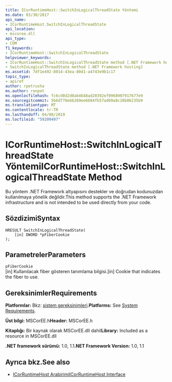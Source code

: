 ```yaml
---
title: ICorRuntimeHost::SwitchInLogicalThreadState Yöntemi
ms.date: 03/30/2017
api_name:
- ICorRuntimeHost.SwitchInLogicalThreadState
api_location:
- mscoree.dll
api_type:
- COM
f1_keywords:
- ICorRuntimeHost::SwitchInLogicalThreadState
helpviewer_keywords:
- ICorRuntimeHost::SwitchInLogicalThreadState method [.NET Framework hosting]
- SwitchInLogicalThreadState method [.NET Framework hosting]
ms.assetid: 7df1e492-8014-43ea-80d1-a4743e9b1c17
topic_type:
- apiref
author: rpetrusha
ms.author: ronpet
ms.openlocfilehash: fc6cd8d2d0ab4648ad20392ef0968907917677e9
ms.sourcegitcommit: 5b6d778ebb269ee6684fb57ad69a8c28b06235b9
ms.translationtype: MT
ms.contentlocale: tr-TR
ms.lasthandoff: 04/08/2019
ms.locfileid: "59209497"
---
```

# <a name="icorruntimehostswitchinlogicalthreadstate-method"></a><span data-ttu-id="c7a3e-102">ICorRuntimeHost::SwitchInLogicalThreadState Yöntemi</span><span class="sxs-lookup"><span data-stu-id="c7a3e-102">ICorRuntimeHost::SwitchInLogicalThreadState Method</span></span>
<span data-ttu-id="c7a3e-103">Bu yöntem .NET Framework altyapısını destekler ve doğrudan kodunuzdan kullanılmaya yönelik değildir.</span><span class="sxs-lookup"><span data-stu-id="c7a3e-103">This method supports the .NET Framework infrastructure and is not intended to be used directly from your code.</span></span>  
  
## <a name="syntax"></a><span data-ttu-id="c7a3e-104">Sözdizimi</span><span class="sxs-lookup"><span data-stu-id="c7a3e-104">Syntax</span></span>  
  
```  
HRESULT SwitchInLogicalThreadState(  
    [in] DWORD *pFiberCookie  
);  
```  
  
## <a name="parameters"></a><span data-ttu-id="c7a3e-105">Parametreler</span><span class="sxs-lookup"><span data-stu-id="c7a3e-105">Parameters</span></span>  
 `pFiberCookie`  
 <span data-ttu-id="c7a3e-106">[in] Kullanılacak fiber gösteren tanımlama bilgisi.</span><span class="sxs-lookup"><span data-stu-id="c7a3e-106">[in] Cookie that indicates the fiber to use.</span></span>  
  
## <a name="requirements"></a><span data-ttu-id="c7a3e-107">Gereksinimler</span><span class="sxs-lookup"><span data-stu-id="c7a3e-107">Requirements</span></span>  
 <span data-ttu-id="c7a3e-108">**Platformlar:** Bkz: [sistem gereksinimleri](../../../../docs/framework/get-started/system-requirements.md).</span><span class="sxs-lookup"><span data-stu-id="c7a3e-108">**Platforms:** See [System Requirements](../../../../docs/framework/get-started/system-requirements.md).</span></span>  
  
 <span data-ttu-id="c7a3e-109">**Üst bilgi:** MSCorEE.h</span><span class="sxs-lookup"><span data-stu-id="c7a3e-109">**Header:** MSCorEE.h</span></span>  
  
 <span data-ttu-id="c7a3e-110">**Kitaplığı:** Bir kaynak olarak MSCorEE.dll dahil</span><span class="sxs-lookup"><span data-stu-id="c7a3e-110">**Library:** Included as a resource in MSCorEE.dll</span></span>  
  
 <span data-ttu-id="c7a3e-111">**.NET framework sürümü:** 1.0, 1.1</span><span class="sxs-lookup"><span data-stu-id="c7a3e-111">**.NET Framework Version:** 1.0, 1.1</span></span>  
  
## <a name="see-also"></a><span data-ttu-id="c7a3e-112">Ayrıca bkz.</span><span class="sxs-lookup"><span data-stu-id="c7a3e-112">See also</span></span>

- [<span data-ttu-id="c7a3e-113">ICorRuntimeHost Arabirimi</span><span class="sxs-lookup"><span data-stu-id="c7a3e-113">ICorRuntimeHost Interface</span></span>](../../../../docs/framework/unmanaged-api/hosting/icorruntimehost-interface.md)
